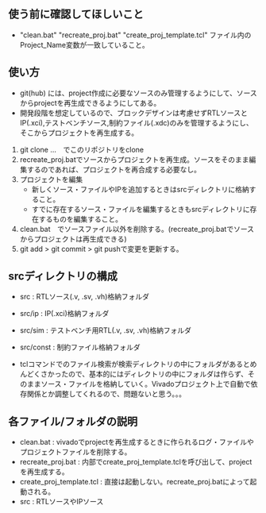 

## 使う前に確認してほしいこと
* "clean.bat" "recreate_proj.bat" "create_proj_template.tcl" ファイル内のProject_Name変数が一致していること。  

## 使い方
* git(hub) には、project作成に必要なソースのみ管理するようにして、ソースからprojectを再生成できるようにしてある。
* 開発段階を想定しているので、ブロックデザインは考慮せずRTLソースとIP(.xci),テストベンチソース,制約ファイル(.xdc)のみを管理するようにし、そこからプロジェクトを再生成する。

1. git clone ...　でこのリポジトリをclone
2. recreate_proj.batでソースからプロジェクトを再生成。ソースをそのまま編集するのであれば、プロジェクトを再合成する必要なし。
3. プロジェクトを編集
    * 新しくソース・ファイルやIPを追加するときはsrcディレクトリに格納すること。
    * すでに存在するソース・ファイルを編集するときもsrcディレクトリに存在するものを編集すること。
4. clean.bat　でソースファイル以外を削除する。(recreate_proj.batでソースからプロジェクトは再生成できる)
5. git add > git commit > git pushで変更を更新する。

## srcディレクトリの構成
* src : RTLソース(.v, .sv, .vh)格納フォルダ
* src/ip : IP(.xci)格納フォルダ
* src/sim : テストベンチ用RTL(.v, .sv, .vh)格納フォルダ
* src/const : 制約ファイル格納フォルダ

* tclコマンドでのファイル検索が検索ディレクトリの中にフォルダがあるとめんどくさかったので、基本的にはディレクトリの中にフォルダは作らず、そのままソース・ファイルを格納していく。Vivadoプロジェクト上で自動で依存関係とか調整してくれるので、問題ないと思う。。。


## 各ファイル/フォルダの説明
* clean.bat : vivadoでprojectを再生成するときに作られるログ・ファイルやプロジェクトファイルを削除する。
* recreate_proj.bat : 内部でcreate_proj_template.tclを呼び出して、projectを再生成する。
* create_proj_template.tcl : 直接は起動しない。recreate_proj.batによって起動される。
* src : RTLソースやIPソース

